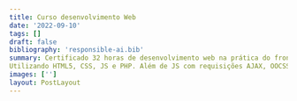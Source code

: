 ```yaml
---
title: Curso desenvolvimento Web
date: '2022-09-10'
tags: []
draft: false
bibliography: 'responsible-ai.bib'
summary: Certificado 32 horas de desenvolvimento web na prática do front-end ao back-end pela empresa UEEK Soluções Digitais. 
Utilizando HTML5, CSS, JS e PHP. Além de JS com requisições AJAX, OOCSS com Less Style, banco de dados em MySQL, documentação de código e palestra sobre Soft Skills.
images: ['']
layout: PostLayout
---
```

